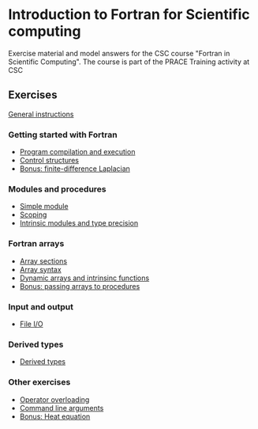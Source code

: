 # Introduction to Fortran for Scientific computing

Exercise material and model answers for the CSC course "Fortran in Scientific
Computing". The course is part of the PRACE Training activity at CSC

## Exercises

[General instructions](exercise-instructions.md)


### Getting started with Fortran
 - [Program compilation and execution](hello)
 - [Control structures](control-structures)
 - [Bonus: finite-difference Laplacian](finite-difference)

### Modules and procedures
 - [Simple module](modules)
 - [Scoping](scoping)
 - [Intrinsic modules and type precision](intrinsic-modules)

### Fortran arrays
 - [Array sections](array-section)
 - [Array syntax](array-syntax)
 - [Dynamic arrays and intrinsinc functions](dynamic-arrays)
 - [Bonus: passing arrays to procedures](arrays-procedures)

### Input and output
 - [File I/O](io)

### Derived types
 - [Derived types](derived-types)

### Other exercises
 - [Operator overloading](vecmod)
 - [Command line arguments](command-line)
 - [Bonus: Heat equation](heat-equation)
